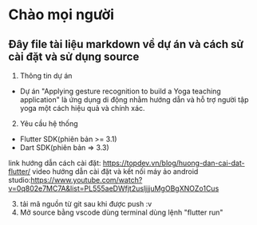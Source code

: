# Chào mọi người 
## Đây file tài liệu markdown về dự án và cách sử cài đặt và sử dụng source
1. Thông tin dự án 
- Dự án "Applying gesture recognition to build a Yoga teaching application" là ứng dụng di động nhằm hướng dẫn và hỗ trợ người tập yoga một cách hiệu quả và chính xác.

2. Yêu cầu hệ thống 
- Flutter SDK(phiên bản >= 3.1)
- Dart SDK(phiên bản => 3.3)

link hướng dẫn cách cài đặt: https://topdev.vn/blog/huong-dan-cai-dat-flutter/
video hướng dẫn cài đặt và kết nối máy ảo android studio:https://www.youtube.com/watch?v=0q802e7MC7A&list=PL555aeDWfjt2usljjjuMgOBgXNOZo1Cus

3. tải mã nguồn từ git sau khi được push :v
4. Mở source bằng vscode dùng terminal dùng lệnh "flutter run"